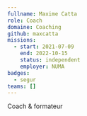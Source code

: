 ```yaml
---
fullname: Maxime Catta
role: Coach
domaine: Coaching
github: maxcatta
missions:
  - start: 2021-07-09
    end: 2022-10-15
    status: independent
    employer: NUMA
badges:
  - segur
teams: []
---
```

Coach & formateur